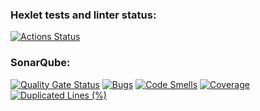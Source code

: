 ### Hexlet tests and linter status:
[![Actions Status](https://github.com/mishavinter/frontend-project-46/actions/workflows/hexlet-check.yml/badge.svg)](https://github.com/mishavinter/frontend-project-46/actions)

### SonarQube:
[![Quality Gate Status](https://sonarcloud.io/api/project_badges/measure?project=mishavinter_frontend-project-46&metric=alert_status)](https://sonarcloud.io/summary/new_code?id=mishavinter_frontend-project-46)
[![Bugs](https://sonarcloud.io/api/project_badges/measure?project=mishavinter_frontend-project-46&metric=bugs)](https://sonarcloud.io/summary/new_code?id=mishavinter_frontend-project-46)
[![Code Smells](https://sonarcloud.io/api/project_badges/measure?project=mishavinter_frontend-project-46&metric=code_smells)](https://sonarcloud.io/summary/new_code?id=mishavinter_frontend-project-46)
[![Coverage](https://sonarcloud.io/api/project_badges/measure?project=mishavinter_frontend-project-46&metric=coverage)](https://sonarcloud.io/summary/new_code?id=mishavinter_frontend-project-46)
[![Duplicated Lines (%)](https://sonarcloud.io/api/project_badges/measure?project=mishavinter_frontend-project-46&metric=duplicated_lines_density)](https://sonarcloud.io/summary/new_code?id=mishavinter_frontend-project-46)
